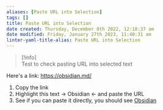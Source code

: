 ```yaml
---
aliases: [Paste URL into Selection]
tags: []
title: Paste URL into Selection
date created: Thursday, December 8th 2022, 12:18:37 am
date modified: Friday, January 27th 2023, 11:40:31 am
linter-yaml-title-alias: Paste URL into Selection
---
```


>[!info]  
>Test to check pasting URL into selected text

Here's a link: <https://obsidian.md/>

1. Copy the link
2. Highlight this text -> Obsidian <- and paste the URL
3. See if you can paste it directly, you should see [Obsidian](https://obsidian.md/)
